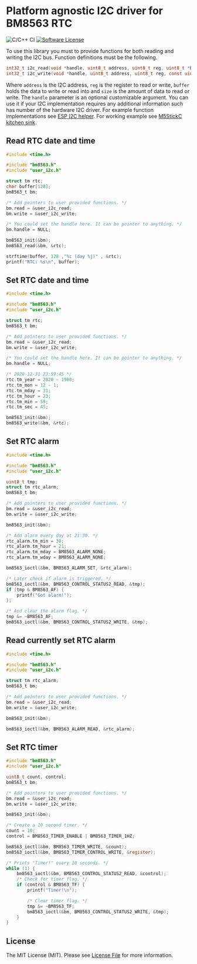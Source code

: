 # Platform agnostic I2C driver for BM8563 RTC

![C/C++ CI](https://github.com/tuupola/bm8563/workflows/C/C++%20CI/badge.svg)
[![Software License](https://img.shields.io/badge/license-MIT-brightgreen.svg?style=flat-square)](LICENSE.md)

To use this library you must to provide functions for both reading and writing the I2C bus. Function definitions must be the following.

```c
int32_t i2c_read(void *handle, uint8_t address, uint8_t reg, uint8_t *buffer, uint16_t size);
int32_t i2c_write(void *handle, uint8_t address, uint8_t reg, const uint8_t *buffer, uint16_t size);
```

Where `address` is the I2C address, `reg` is the register to read or write, `buffer` holds the data to write or read into and `size` is the amount of data to read or write. The `handle` parameter is an optional customizable argument. You can use it if your I2C implementation requires any additional information such has number of the hardware I2C driver. For example function implementations see [ESP I2C helper](https://github.com/tuupola/esp_i2c_helper). For working example see [M5StickC kitchen sink](https://github.com/tuupola/esp_m5stick).

## Read RTC date and time

```c
#include <time.h>

#include "bm8563.h"
#include "user_i2c.h"

struct tm rtc;
char buffer[128];
bm8563_t bm;

/* Add pointers to user provided functions. */
bm.read = &user_i2c_read;
bm.write = &user_i2c_write;

/* You could set the handle here. It can be pointer to anything. */
bm.handle = NULL;

bm8563_init(&bm);
bm8563_read(&bm, &rtc);

strftime(buffer, 128 ,"%c (day %j)" , &rtc);
printf("RTC: %s\n", buffer);

```

## Set RTC date and time

```c
#include <time.h>

#include "bm8563.h"
#include "user_i2c.h"

struct tm rtc;
bm8563_t bm;

/* Add pointers to user provided functions. */
bm.read = &user_i2c_read;
bm.write = &user_i2c_write;

/* You could set the handle here. It can be pointer to anything. */
bm.handle = NULL;

/* 2020-12-31 23:59:45 */
rtc.tm_year = 2020 - 1900;
rtc.tm_mon = 12 - 1;
rtc.tm_mday = 31;
rtc.tm_hour = 23;
rtc.tm_min = 59;
rtc.tm_sec = 45;

bm8563_init(&bm);
bm8563_write(&bm, &rtc);
```

## Set RTC alarm

```c
#include <time.h>

#include "bm8563.h"
#include "user_i2c.h"

uint8_t tmp;
struct tm rtc_alarm;
bm8563_t bm;

/* Add pointers to user provided functions. */
bm.read = &user_i2c_read;
bm.write = &user_i2c_write;

bm8563_init(&bm);

/* Add alarm every day at 21:30. */
rtc_alarm.tm_min = 30;
rtc_alarm.tm_hour = 21;
rtc_alarm.tm_mday = BM8563_ALARM_NONE;
rtc_alarm.tm_wday = BM8563_ALARM_NONE;

bm8563_ioctl(&bm, BM8563_ALARM_SET, &rtc_alarm);

/* Later check if alarm is triggered. */
bm8563_ioctl(&bm, BM8563_CONTROL_STATUS2_READ, &tmp);
if (tmp & BM8563_AF) {
    printf("Got alarm!");
};

/* And clear the alarm flag. */
tmp &= ~BM8563_AF;
bm8563_ioctl(&bm, BM8563_CONTROL_STATUS2_WRITE, &tmp);
```

## Read currently set RTC alarm

```c
#include <time.h>

#include "bm8563.h"
#include "user_i2c.h"

struct tm rtc_alarm;
bm8563_t bm;

/* Add pointers to user provided functions. */
bm.read = &user_i2c_read;
bm.write = &user_i2c_write;

bm8563_init(&bm);

bm8563_ioctl(&bm, BM8563_ALARM_READ, &rtc_alarm);
```

## Set RTC timer

```c
#include "bm8563.h"
#include "user_i2c.h"

uint8_t count, control;
bm8563_t bm;

/* Add pointers to user provided functions. */
bm.read = &user_i2c_read;
bm.write = &user_i2c_write;

bm8563_init(&bm);

/* Create a 10 second timer. */
count = 10;
control = BM8563_TIMER_ENABLE | BM8563_TIMER_1HZ;

bm8563_ioctl(&bm, BM8563_TIMER_WRITE, &count);
bm8563_ioctl(&bm, BM8563_TIMER_CONTROL_WRITE, &register);

/* Prints "Timer!" every 10 seconds. */
while (1) {
    bm8563_ioctl(&bm, BM8563_CONTROL_STATUS2_READ, &control);
    /* Check for timer flag. */
    if (control & BM8563_TF) {
        printf("Timer!\n");

        /* Clear timer flag. */
        tmp &= ~BM8563_TF;
        bm8563_ioctl(&bm, BM8563_CONTROL_STATUS2_WRITE, &tmp);
    }
}

```


## License

The MIT License (MIT). Please see [License File](LICENSE.txt) for more information.